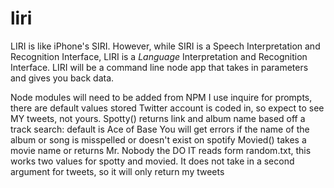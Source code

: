 # liri
LIRI is like iPhone's SIRI. However, while SIRI is a Speech Interpretation and Recognition Interface, LIRI is a _Language_ Interpretation and Recognition Interface. LIRI will be a command line node app that takes in parameters and gives you back data.

Node modules will need to be added from NPM 
I use inquire for prompts, there are default values stored
Twitter account is coded in, so expect to see MY tweets, not yours. 
Spotty() returns link and album name based off a track search: default is Ace of Base
You will get errors if the name of the album or song is misspelled or doesn't exist on spotify
Movied() takes a movie name or returns Mr. Nobody
 the DO IT reads form random.txt, this works two values for spotty and movied. It does not take in a second argument for tweets, so it will only return my tweets
 
 
